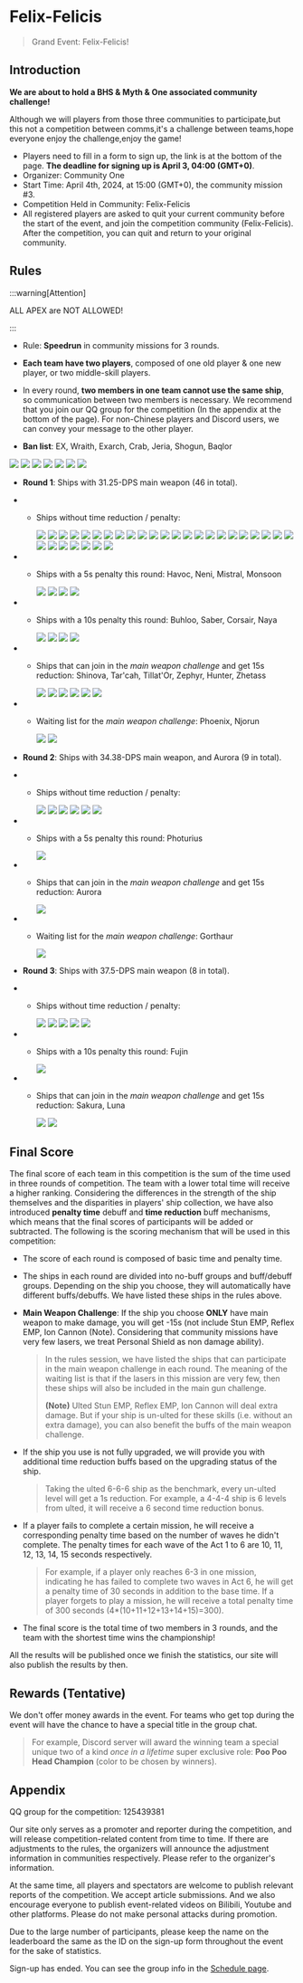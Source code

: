 # Felix-Felicis

> Grand Event: Felix-Felicis!

## Introduction

**We are about to hold a BHS & Myth & One associated community challenge!**

Although we will players from those three communities to participate,but this not a competition between comms,it's a challenge between teams,hope everyone enjoy the challenge,enjoy the game!

- Players need to fill in a form to sign up, the link is at the bottom of the page. **The deadline for signing up is April 3, 04:00 (GMT+0)**.
- Organizer: Community One
- Start Time: April 4th, 2024, at 15:00 (GMT+0), the community mission #3.
- Competition Held in Community: Felix-Felicis
- All registered players are asked to quit your current community before the start of the event, and join the competition community (Felix-Felicis). After the competition, you can quit and return to your original community.

## Rules

:::warning[Attention]

ALL APEX are NOT ALLOWED!

:::

- Rule: **Speedrun** in community missions for 3 rounds.
- **Each team have two players**, composed of one old player & one new player, or two middle-skill players.
- In every round, **two members in one team cannot use the same ship**, so communication between two members is necessary. We recommend that you join our QQ group for the competition (In the appendix at the bottom of the page). For non-Chinese players and Discord users, we can convey your message to the other player.

- **Ban list**: EX, Wraith, Exarch, Crab, Jeria, Shogun, Baqlor

<img src="/ships/ship_34.png" style={{zoom:0.25}}/>
<img src="/ships/ship_65.png" style={{zoom:0.25}}/>
<img src="/ships/ship_57.png" style={{zoom:0.25}}/>
<img src="/ships/ship_88.png" style={{zoom:0.25}}/>
<img src="/ships/ship_91.png" style={{zoom:0.25}}/>
<img src="/ships/ship_68.png" style={{zoom:0.25}}/>
<img src="/ships/ship_43.png" style={{zoom:0.25}}/>

- **Round 1**: Ships with 31.25-DPS main weapon (46 in total).

- - Ships without time reduction / penalty:

    <img src="/ships/ship_4.png" style={{zoom:0.25}}/>
    <img src="/ships/ship_5.png" style={{zoom:0.25}}/>
    <img src="/ships/ship_11.png" style={{zoom:0.25}}/>
    <img src="/ships/ship_16.png" style={{zoom:0.25}}/>
    <img src="/ships/ship_24.png" style={{zoom:0.25}}/>
    <img src="/ships/ship_26.png" style={{zoom:0.25}}/>
    <img src="/ships/ship_32.png" style={{zoom:0.25}}/>
    <img src="/ships/ship_33.png" style={{zoom:0.25}}/>
    <img src="/ships/ship_39.png" style={{zoom:0.25}}/>
    <img src="/ships/ship_41.png" style={{zoom:0.25}}/>
    <img src="/ships/ship_44.png" style={{zoom:0.25}}/>
    <img src="/ships/ship_45.png" style={{zoom:0.25}}/>
    <img src="/ships/ship_50.png" style={{zoom:0.25}}/>
    <img src="/ships/ship_52.png" style={{zoom:0.25}}/>
    <img src="/ships/ship_53.png" style={{zoom:0.25}}/>
    <img src="/ships/ship_55.png" style={{zoom:0.25}}/>
    <img src="/ships/ship_59.png" style={{zoom:0.25}}/>
    <img src="/ships/ship_62.png" style={{zoom:0.25}}/>
    <img src="/ships/ship_64.png" style={{zoom:0.25}}/>
    <img src="/ships/ship_67.png" style={{zoom:0.25}}/>
    <img src="/ships/ship_70.png" style={{zoom:0.25}}/>
    <img src="/ships/ship_73.png" style={{zoom:0.25}}/>
    <img src="/ships/ship_77.png" style={{zoom:0.25}}/>
    <img src="/ships/ship_78.png" style={{zoom:0.25}}/>
    <img src="/ships/ship_79.png" style={{zoom:0.25}}/>
    <img src="/ships/ship_85.png" style={{zoom:0.25}}/>
    <img src="/ships/ship_87.png" style={{zoom:0.25}}/>
    <img src="/ships/ship_92.png" style={{zoom:0.25}}/>
    <img src="/ships/ship_93.png" style={{zoom:0.25}}/>
    <img src="/ships/ship_97.png" style={{zoom:0.25}}/>

- - Ships with a 5s penalty this round: Havoc, Neni, Mistral, Monsoon

    <img src="/ships/ship_22.png" style={{zoom:0.25}}/>
    <img src="/ships/ship_84.png" style={{zoom:0.25}}/>
    <img src="/ships/ship_94.png" style={{zoom:0.25}}/>
    <img src="/ships/ship_98.png" style={{zoom:0.25}}/>

- - Ships with a 10s penalty this round: Buhloo, Saber, Corsair, Naya

    <img src="/ships/ship_20.png" style={{zoom:0.25}}/>
    <img src="/ships/ship_51.png" style={{zoom:0.25}}/>
    <img src="/ships/ship_61.png" style={{zoom:0.25}}/>
    <img src="/ships/ship_96.png" style={{zoom:0.25}}/>

- - Ships that can join in the *main weapon challenge* and get 15s reduction: Shinova, Tar'cah, Tillat'Or, Zephyr, Hunter, Zhetass

    <img src="/ships/ship_1.png" style={{zoom:0.25}}/>
    <img src="/ships/ship_3.png" style={{zoom:0.25}}/>
    <img src="/ships/ship_25.png" style={{zoom:0.25}}/>
    <img src="/ships/ship_42.png" style={{zoom:0.25}}/>
    <img src="/ships/ship_47.png" style={{zoom:0.25}}/>
    <img src="/ships/ship_83.png" style={{zoom:0.25}}/>

- - Waiting list for the *main weapon challenge*: Phoenix, Njorun

    <img src="/ships/ship_19.png" style={{zoom:0.25}}/>
    <img src="/ships/ship_58.png" style={{zoom:0.25}}/>

- **Round 2**: Ships with 34.38-DPS main weapon, and Aurora (9 in total).

- - Ships without time reduction / penalty:

    <img src="/ships/ship_2.png" style={{zoom:0.25}}/>
    <img src="/ships/ship_8.png" style={{zoom:0.25}}/>
    <img src="/ships/ship_9.png" style={{zoom:0.25}}/>
    <img src="/ships/ship_30.png" style={{zoom:0.25}}/>
    <img src="/ships/ship_31.png" style={{zoom:0.25}}/>
    <img src="/ships/ship_49.png" style={{zoom:0.25}}/>

- - Ships with a 5s penalty this round: Photurius

    <img src="/ships/ship_29.png" style={{zoom:0.25}}/>

- - Ships that can join in the *main weapon challenge* and get 15s reduction: Aurora

    <img src="/ships/ship_35.png" style={{zoom:0.25}}/>

- - Waiting list for the *main weapon challenge*: Gorthaur

    <img src="/ships/ship_37.png" style={{zoom:0.25}}/>

- **Round 3**: Ships with 37.5-DPS main weapon (8 in total).

- - Ships without time reduction / penalty:

    <img src="/ships/ship_23.png" style={{zoom:0.25}}/>
    <img src="/ships/ship_36.png" style={{zoom:0.25}}/>
    <img src="/ships/ship_69.png" style={{zoom:0.25}}/>
    <img src="/ships/ship_72.png" style={{zoom:0.25}}/>
    <img src="/ships/ship_74.png" style={{zoom:0.25}}/>

- - Ships with a 10s penalty this round: Fujin

    <img src="/ships/ship_7.png" style={{zoom:0.25}}/>

- - Ships that can join in the *main weapon challenge* and get 15s reduction: Sakura, Luna

    <img src="/ships/ship_40.png" style={{zoom:0.25}}/>
    <img src="/ships/ship_82.png" style={{zoom:0.25}}/>

## Final Score

The final score of each team in this competition is the sum of the time used in three rounds of competition. The team with a lower total time will receive a higher ranking. Considering the differences in the strength of the ship themselves and the disparities in players' ship collection, we have also introduced **penalty time** debuff and **time reduction** buff mechanisms, which means that the final scores of participants will be added or subtracted. The following is the scoring mechanism that will be used in this competition:

- The score of each round is composed of basic time and penalty time.

- The ships in each round are divided into no-buff groups and buff/debuff groups. Depending on the ship you choose, they will automatically have different buffs/debuffs. We have listed these ships in the rules above.

- **Main Weapon Challenge**: If the ship you choose **ONLY** have main weapon to make damage, you will get -15s (not include Stun EMP, Reflex EMP, Ion Cannon (Note). Considering that community missions have very few lasers, we treat Personal Shield as non damage ability).

    > In the rules session, we have listed the ships that can participate in the main weapon challenge in each round. The meaning of the waiting list is that if the lasers in this mission are very few, then these ships will also be included in the main gun challenge.
    >
    > **(Note)** Ulted Stun EMP, Reflex EMP, Ion Cannon will deal extra damage. But if your ship is un-ulted for these skills (i.e. without an extra damage), you can also benefit the buffs of the main weapon challenge.

- If the ship you use is not fully upgraded, we will provide you with additional time reduction buffs based on the upgrading status of the ship.

    > Taking the ulted 6-6-6 ship as the benchmark, every un-ulted level will get a 1s reduction. For example, a 4-4-4 ship is 6 levels from ulted, it will receive a 6 second time reduction bonus.

- If a player fails to complete a certain mission, he will receive a corresponding penalty time based on the number of waves he didn't complete. The penalty times for each wave of the Act 1 to 6 are 10, 11, 12, 13, 14, 15 seconds respectively.

    > For example, if a player only reaches 6-3 in one mission, indicating he has failed to complete two waves in Act 6, he will get a penalty time of 30 seconds in addition to the base time. If a player forgets to play a mission, he will receive a total penalty time of 300 seconds (4*(10+11+12+13+14+15)=300).

- The final score is the total time of two members in 3 rounds, and the team with the shortest time wins the championship!

All the results will be published once we finish the statistics, our site will also publish the results by then.

## Rewards (Tentative)

We don't offer money awards in the event. For teams who get top during the event will have the chance to have a special title in the group chat.

> For example, Discord server will award the winning team a special unique two of a kind *once in a lifetime* super exclusive role: **Poo Poo Head Champion** (color to be chosen by winners).

## Appendix

QQ group for the competition: 125439381

Our site only serves as a promoter and reporter during the competition, and will release competition-related content from time to time. If there are adjustments to the rules, the organizers will announce the adjustment information in communities respectively. Please refer to the organizer's information.

At the same time, all players and spectators are welcome to publish relevant reports of the competition. We accept article submissions. And we also encourage everyone to publish event-related videos on Bilibili, Youtube and other platforms. Please do not make personal attacks during promotion.

Due to the large number of participants, please keep the name on the leaderboard the same as the ID on the sign-up form throughout the event for the sake of statistics.

Sign-up has ended. You can see the group info in the [Schedule page](Schedule.md).